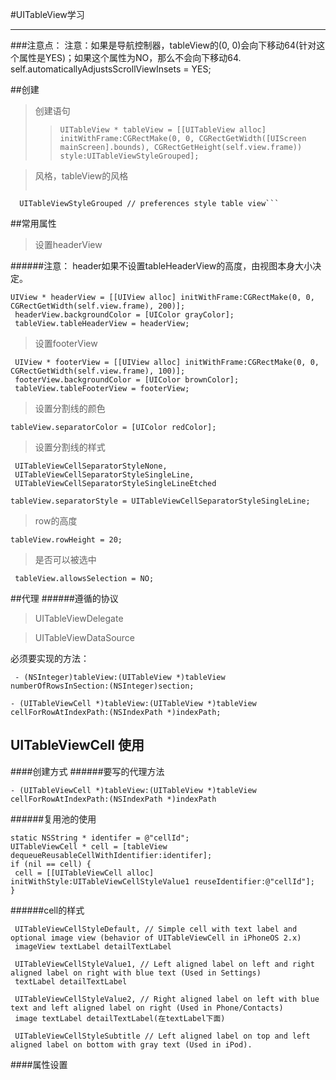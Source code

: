 #UITableView学习

---
###注意点：
    注意：如果是导航控制器，tableView的(0, 0)会向下移动64(针对这个属性是YES)；如果这个属性为NO，那么不会向下移动64. 
    self.automaticallyAdjustsScrollViewInsets = YES;

##创建
>创建语句
>>```UITableView * tableView = [[UITableView alloc] initWithFrame:CGRectMake(0, 0, CGRectGetWidth([UIScreen mainScreen].bounds), CGRectGetHeight(self.view.frame)) style:UITableViewStyleGrouped]; ```

>风格，tableView的风格
>>``` UITableViewStylePlain, // regular table view 
      UITableViewStyleGrouped // preferences style table view```


##常用属性
>设置headerView

######注意： header如果不设置tableHeaderView的高度，由视图本身大小决定。 
``` 
UIView * headerView = [[UIView alloc] initWithFrame:CGRectMake(0, 0, CGRectGetWidth(self.view.frame), 200)]; 
 headerView.backgroundColor = [UIColor grayColor];
 tableView.tableHeaderView = headerView;
```

>设置footerView

```
 UIView * footerView = [[UIView alloc] initWithFrame:CGRectMake(0, 0, CGRectGetWidth(self.view.frame), 100)];
 footerView.backgroundColor = [UIColor brownColor];
 tableView.tableFooterView = footerView;
```

>设置分割线的颜色

```
tableView.separatorColor = [UIColor redColor];
```

> 设置分割线的样式 

```
 UITableViewCellSeparatorStyleNone,
 UITableViewCellSeparatorStyleSingleLine,
 UITableViewCellSeparatorStyleSingleLineEtched
```
```
tableView.separatorStyle = UITableViewCellSeparatorStyleSingleLine;
```

>row的高度

```
tableView.rowHeight = 20;
```

>是否可以被选中

```
 tableView.allowsSelection = NO;
```


##代理
######遵循的协议
>UITableViewDelegate

>UITableViewDataSource

必须要实现的方法：
```
 - (NSInteger)tableView:(UITableView *)tableView numberOfRowsInSection:(NSInteger)section; 
```
```
- (UITableViewCell *)tableView:(UITableView *)tableView cellForRowAtIndexPath:(NSIndexPath *)indexPath;
```

## UITableViewCell 使用
####创建方式
######要写的代理方法
```
- (UITableViewCell *)tableView:(UITableView *)tableView cellForRowAtIndexPath:(NSIndexPath *)indexPath
```
######复用池的使用
```
static NSString * identifer = @"cellId";
UITableViewCell * cell = [tableView dequeueReusableCellWithIdentifier:identifer];
if (nil == cell) {
 cell = [[UITableViewCell alloc] initWithStyle:UITableViewCellStyleValue1 reuseIdentifier:@"cellId"];
}
```
######cell的样式
```
 UITableViewCellStyleDefault, // Simple cell with text label and optional image view (behavior of UITableViewCell in iPhoneOS 2.x)
 imageView textLabel detailTextLabel

 UITableViewCellStyleValue1, // Left aligned label on left and right aligned label on right with blue text (Used in Settings)
 textLabel detailTextLabel

 UITableViewCellStyleValue2, // Right aligned label on left with blue text and left aligned label on right (Used in Phone/Contacts)
 image textLabel detailTextLabel(在textLabel下面)

 UITableViewCellStyleSubtitle // Left aligned label on top and left aligned label on bottom with gray text (Used in iPod).
```

####属性设置

